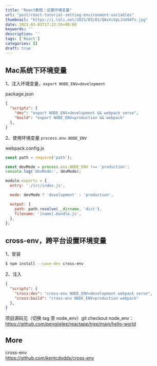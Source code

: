 ```yaml
---
title: "React教程：设置环境变量"
url: "post/react-tutorial-setting-environment-variables"
thumbnail: "https://i.loli.net/2021/03/01/QAxXiVpLJnU94Tv.jpg"
date: 2021-03-03T17:22:55+08:00
keywords: ''
description: ''
tags: ['React']
categories: []
draft: true
---
```


## Mac系统下环境变量

1、注入环境变量，`export NODE_ENV=development`

package.json

```json
{
  "scripts": {
    "dev": "export NODE_ENV=development && webpack serve",
    "build": "export NODE_ENV=production && webpack"
  },
}
```

2、使用环境变量 `process.env.NODE_ENV` 

webpack.config.js

```javascript
const path = require('path');

const devMode = process.env.NODE_ENV !== 'production';
console.log('devMode:', devMode);

module.exports = {
  entry: './src/index.js',

  mode: devMode ? 'development' : 'production',

  output: {
    path: path.resolve(__dirname, 'dist'),
    filename: '[name].bundle.js',
  },
};
```

## cross-env，跨平台设置环境变量

1、安装

```bash
$ npm install --save-dev cross-env
```

2、注入

```json
{
  "scripts": {
    "cross:dev": "cross-env NODE_ENV=development webpack serve",
    "cross:build": "cross-env NODE_ENV=production webpack"
  },
}
```

项目源码见（切换 tag 至 node_env）git checkout node_env： https://github.com/pengjielee/reactapp/tree/main/hello-world

## More 

cross-env  
https://github.com/kentcdodds/cross-env  
